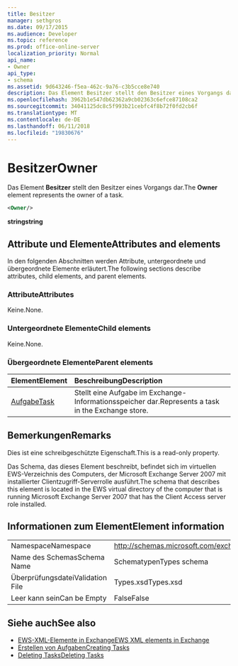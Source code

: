 ```yaml
---
title: Besitzer
manager: sethgros
ms.date: 09/17/2015
ms.audience: Developer
ms.topic: reference
ms.prod: office-online-server
localization_priority: Normal
api_name:
- Owner
api_type:
- schema
ms.assetid: 9d643246-f5ea-462c-9a76-c3b5cce8e740
description: Das Element Besitzer stellt den Besitzer eines Vorgangs dar.
ms.openlocfilehash: 3962b1e547db62362a9cb02363c6efce87108ca2
ms.sourcegitcommit: 34041125dc8c5f993b21cebfc4f8b72f0fd2cb6f
ms.translationtype: MT
ms.contentlocale: de-DE
ms.lasthandoff: 06/11/2018
ms.locfileid: "19830676"
---
```

# <a name="owner"></a><span data-ttu-id="0f610-103">Besitzer</span><span class="sxs-lookup"><span data-stu-id="0f610-103">Owner</span></span>

<span data-ttu-id="0f610-104">Das Element **Besitzer** stellt den Besitzer eines Vorgangs dar.</span><span class="sxs-lookup"><span data-stu-id="0f610-104">The **Owner** element represents the owner of a task.</span></span> 
  
```xml
<Owner/>
```

<span data-ttu-id="0f610-105">**string**</span><span class="sxs-lookup"><span data-stu-id="0f610-105">**string**</span></span>

## <a name="attributes-and-elements"></a><span data-ttu-id="0f610-106">Attribute und Elemente</span><span class="sxs-lookup"><span data-stu-id="0f610-106">Attributes and elements</span></span>

<span data-ttu-id="0f610-107">In den folgenden Abschnitten werden Attribute, untergeordnete und übergeordnete Elemente erläutert.</span><span class="sxs-lookup"><span data-stu-id="0f610-107">The following sections describe attributes, child elements, and parent elements.</span></span>
  
### <a name="attributes"></a><span data-ttu-id="0f610-108">Attribute</span><span class="sxs-lookup"><span data-stu-id="0f610-108">Attributes</span></span>

<span data-ttu-id="0f610-109">Keine.</span><span class="sxs-lookup"><span data-stu-id="0f610-109">None.</span></span>
  
### <a name="child-elements"></a><span data-ttu-id="0f610-110">Untergeordnete Elemente</span><span class="sxs-lookup"><span data-stu-id="0f610-110">Child elements</span></span>

<span data-ttu-id="0f610-111">Keine.</span><span class="sxs-lookup"><span data-stu-id="0f610-111">None.</span></span>
  
### <a name="parent-elements"></a><span data-ttu-id="0f610-112">Übergeordnete Elemente</span><span class="sxs-lookup"><span data-stu-id="0f610-112">Parent elements</span></span>

|<span data-ttu-id="0f610-113">**Element**</span><span class="sxs-lookup"><span data-stu-id="0f610-113">**Element**</span></span>|<span data-ttu-id="0f610-114">**Beschreibung**</span><span class="sxs-lookup"><span data-stu-id="0f610-114">**Description**</span></span>|
|:-----|:-----|
|[<span data-ttu-id="0f610-115">Aufgabe</span><span class="sxs-lookup"><span data-stu-id="0f610-115">Task</span></span>](task.md) <br/> |<span data-ttu-id="0f610-116">Stellt eine Aufgabe im Exchange-Informationsspeicher dar.</span><span class="sxs-lookup"><span data-stu-id="0f610-116">Represents a task in the Exchange store.</span></span>  <br/> |
   
## <a name="remarks"></a><span data-ttu-id="0f610-117">Bemerkungen</span><span class="sxs-lookup"><span data-stu-id="0f610-117">Remarks</span></span>

<span data-ttu-id="0f610-118">Dies ist eine schreibgeschützte Eigenschaft.</span><span class="sxs-lookup"><span data-stu-id="0f610-118">This is a read-only property.</span></span>
  
<span data-ttu-id="0f610-119">Das Schema, das dieses Element beschreibt, befindet sich im virtuellen EWS-Verzeichnis des Computers, der Microsoft Exchange Server 2007 mit installierter Clientzugriff-Serverrolle ausführt.</span><span class="sxs-lookup"><span data-stu-id="0f610-119">The schema that describes this element is located in the EWS virtual directory of the computer that is running Microsoft Exchange Server 2007 that has the Client Access server role installed.</span></span>
  
## <a name="element-information"></a><span data-ttu-id="0f610-120">Informationen zum Element</span><span class="sxs-lookup"><span data-stu-id="0f610-120">Element information</span></span>

|||
|:-----|:-----|
|<span data-ttu-id="0f610-121">Namespace</span><span class="sxs-lookup"><span data-stu-id="0f610-121">Namespace</span></span>  <br/> |http://schemas.microsoft.com/exchange/services/2006/types  <br/> |
|<span data-ttu-id="0f610-122">Name des Schemas</span><span class="sxs-lookup"><span data-stu-id="0f610-122">Schema Name</span></span>  <br/> |<span data-ttu-id="0f610-123">Schematypen</span><span class="sxs-lookup"><span data-stu-id="0f610-123">Types schema</span></span>  <br/> |
|<span data-ttu-id="0f610-124">Überprüfungsdatei</span><span class="sxs-lookup"><span data-stu-id="0f610-124">Validation File</span></span>  <br/> |<span data-ttu-id="0f610-125">Types.xsd</span><span class="sxs-lookup"><span data-stu-id="0f610-125">Types.xsd</span></span>  <br/> |
|<span data-ttu-id="0f610-126">Leer kann sein</span><span class="sxs-lookup"><span data-stu-id="0f610-126">Can be Empty</span></span>  <br/> |<span data-ttu-id="0f610-127">False</span><span class="sxs-lookup"><span data-stu-id="0f610-127">False</span></span>  <br/> |
   
## <a name="see-also"></a><span data-ttu-id="0f610-128">Siehe auch</span><span class="sxs-lookup"><span data-stu-id="0f610-128">See also</span></span>

- [<span data-ttu-id="0f610-129">EWS-XML-Elemente in Exchange</span><span class="sxs-lookup"><span data-stu-id="0f610-129">EWS XML elements in Exchange</span></span>](ews-xml-elements-in-exchange.md)
- [<span data-ttu-id="0f610-130">Erstellen von Aufgaben</span><span class="sxs-lookup"><span data-stu-id="0f610-130">Creating Tasks</span></span>](http://msdn.microsoft.com/library/0ef97334-e8a0-4f67-a23a-dd9e2bbad49f%28Office.15%29.aspx) 
- [<span data-ttu-id="0f610-131">Deleting Tasks</span><span class="sxs-lookup"><span data-stu-id="0f610-131">Deleting Tasks</span></span>](http://msdn.microsoft.com/library/a3d7e25f-8a35-4901-b1d9-d31f418ab340%28Office.15%29.aspx)

